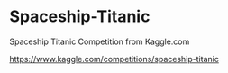 # Spaceship-Titanic

Spaceship Titanic Competition from Kaggle.com

https://www.kaggle.com/competitions/spaceship-titanic
